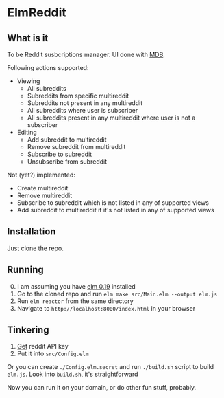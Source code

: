 # ElmReddit

## What is it

To be Reddit susbcriptions manager. UI done with [MDB](https://mdbootstrap.com/).

Following actions supported:

* Viewing
  * All subreddits
  * Subreddits from specific multireddit
  * Subreddits not present in any multireddit
  * All subreddits where user is subscriber
  * All subreddits present in any multireddit where user is not a subscriber
* Editing
  * Add subreddit to multireddit
  * Remove subreddit from multireddit
  * Subscribe to subreddit
  * Unsubscribe from subreddit

Not (yet?) implemented:

* Create multireddit
* Remove multireddit
* Subscribe to subreddit which is not listed in any of supported views
* Add subreddit to multireddit if it's not listed in any of supported views

## Installation

Just clone the repo.

## Running

0. I am assuming you have [elm 0.19](https://www.npmjs.com/package/elm) installed
1. Go to the cloned repo and run `elm make src/Main.elm --output elm.js`
2. Run `elm reactor` from the same directory
3. Navigate to `http://localhost:8000/index.html` in your browser

## Tinkering

1. [Get](https://www.reddit.com/prefs/apps) reddit API key
2. Put it into `src/Config.elm`

Or you can create `./Config.elm.secret` and run `./build.sh` script to build `elm.js`.
Look into `build.sh`, it's straightforward

Now you can run it on your domain, or do other fun stuff, probably.
